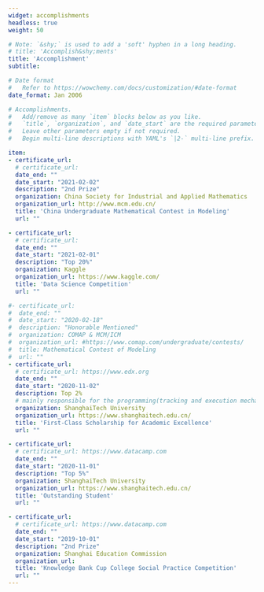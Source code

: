 ```yaml
---
widget: accomplishments
headless: true
weight: 50

# Note: `&shy;` is used to add a 'soft' hyphen in a long heading.
# title: 'Accomplish&shy;ments'
title: 'Accomplishment'
subtitle:

# Date format
#   Refer to https://wowchemy.com/docs/customization/#date-format
date_format: Jan 2006

# Accomplishments.
#   Add/remove as many `item` blocks below as you like.
#   `title`, `organization`, and `date_start` are the required parameters.
#   Leave other parameters empty if not required.
#   Begin multi-line descriptions with YAML's `|2-` multi-line prefix.

item:
- certificate_url: 
  # certificate_url: 
  date_end: ""
  date_start: "2021-02-02"
  description: "2nd Prize"
  organization: China Society for Industrial and Applied Mathematics
  organization_url: http://www.mcm.edu.cn/
  title: 'China Undergraduate Mathematical Contest in Modeling'
  url: ""

- certificate_url: 
  # certificate_url: 
  date_end: ""
  date_start: "2021-02-01"
  description: "Top 20%"
  organization: Kaggle
  organization_url: https://www.kaggle.com/
  title: 'Data Science Competition'
  url: ""

#- certificate_url: 
#  date_end: ""
#  date_start: "2020-02-18"
#  description: "Honorable Mentioned"
#  organization: COMAP & MCM/ICM
#  organization_url: #https://www.comap.com/undergraduate/contests/
#  title: Mathematical Contest of Modeling
#  url: ""
- certificate_url:
  # certificate_url: https://www.edx.org
  date_end: ""
  date_start: "2020-11-02"
  description: Top 2%
  # mainly responsible for the programming(tracking and execution mechanism) and mechanism design
  organization: ShanghaiTech University
  organization_url: https://www.shanghaitech.edu.cn/
  title: 'First-Class Scholarship for Academic Excellence'
  url: ""

- certificate_url: 
  # certificate_url: https://www.datacamp.com
  date_end: ""
  date_start: "2020-11-01"
  description: "Top 5%"
  organization: ShanghaiTech University
  organization_url: https://www.shanghaitech.edu.cn/
  title: 'Outstanding Student'
  url: ""

- certificate_url: 
  # certificate_url: https://www.datacamp.com
  date_end: ""
  date_start: "2019-10-01"
  description: "2nd Prize"
  organization: Shanghai Education Commission
  organization_url:
  title: 'Knowledge Bank Cup College Social Practice Competition'
  url: ""
---
```






